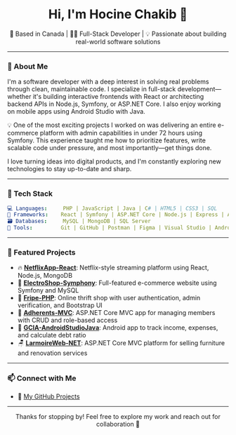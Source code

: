 
<h1 align="center">Hi, I'm Hocine Chakib 👋</h1>
<p align="center">📍 Based in Canada | 👨‍💻 Full-Stack Developer | 💡 Passionate about building real-world software solutions</p>

---

### 🚀 About Me

I'm a software developer with a deep interest in solving real problems through clean, maintainable code. I specialize in full-stack development—whether it's building interactive frontends with React or architecting backend APIs in Node.js, Symfony, or ASP.NET Core. I also enjoy working on mobile apps using Android Studio with Java.

💡 One of the most exciting projects I worked on was delivering an entire e-commerce platform with admin capabilities in under 72 hours using Symfony. This experience taught me how to prioritize features, write scalable code under pressure, and most importantly—get things done.

I love turning ideas into digital products, and I'm constantly exploring new technologies to stay up-to-date and sharp.

---

### 🧰 Tech Stack

```yaml
💻 Languages:     PHP | JavaScript | Java | C# | HTML5 | CSS3 | SQL
🧱 Frameworks:    React | Symfony | ASP.NET Core | Node.js | Express | Android SDK
🗃️ Databases:     MySQL | MongoDB | SQL Server
🧩 Tools:         Git | GitHub | Postman | Figma | Visual Studio | Android Studio | VS Code | XAMPP
```

---

### 📌 Featured Projects

- 🔥 [**NetflixApp-React**](https://github.com/Hchakib/NetflixApp-React): Netflix-style streaming platform using React, Node.js, MongoDB
- 🛒 [**ElectroShop-Symphony**](https://github.com/Hchakib/ElectroShop-Symphony): Full-featured e-commerce website using Symfony and MySQL
- 🧾 [**Fripe-PHP**](https://github.com/Hchakib/Fripe-PHP): Online thrift shop with user authentication, admin verification, and Bootstrap UI
- 👥 [**Adherents-MVC**](https://github.com/Hchakib/Adherents-MVC): ASP.NET Core MVC app for managing members with CRUD and role-based access
- 📱 [**GCIA-AndroidStudioJava**](https://github.com/Hchakib/GCIA-AndroidStudioJava): Android app to track income, expenses, and calculate debt ratio
- 🪑 [**LarmoireWeb-NET**](https://github.com/Hchakib/LarmoireWeb-NET): ASP.NET Core MVC platform for selling furniture and renovation services

---

### 📫 Connect with Me

- 🧠 [My GitHub Projects](https://github.com/Hchakib?tab=repositories)


---

<p align="center">Thanks for stopping by! Feel free to explore my work and reach out for collaboration 🚀</p>
